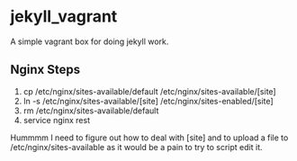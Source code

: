 jekyll_vagrant
==============

A simple vagrant box for doing jekyll work.

## Nginx Steps
1) cp /etc/nginx/sites-available/default /etc/nginx/sites-available/[site]
2) ln -s /etc/nginx/sites-available/[site] /etc/nginx/sites-enabled/[site]
3) rm /etc/nginx/sites-available/default
4) service nginx rest

Hummmm I need to figure out how to deal with [site] and to upload a file to /etc/nginx/sites-available as it would be a pain to try to script edit it.
